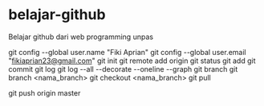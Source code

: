 # belajar-github

Belajar github dari web programming unpas

git config --global user.name "Fiki Aprian"
git config --global user.email "fikiaprian23@gmail.com"
git init
git remote add origin
git status
git add
git commit
git log
git log --all --decorate --oneline --graph
git branch
git branch <nama_branch>
git checkout <nama_branch>
git pull

git push origin master
